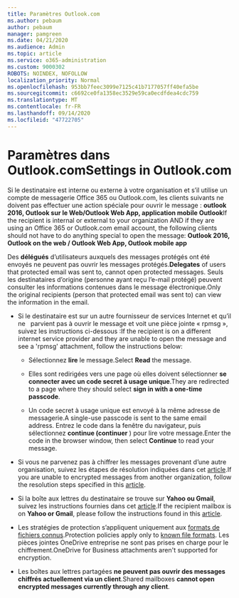 ```yaml
---
title: Paramètres Outlook.com
ms.author: pebaum
author: pebaum
manager: pamgreen
ms.date: 04/21/2020
ms.audience: Admin
ms.topic: article
ms.service: o365-administration
ms.custom: 9000302
ROBOTS: NOINDEX, NOFOLLOW
localization_priority: Normal
ms.openlocfilehash: 953bb7feec3099e7125c41b7177057ff40efa5be
ms.sourcegitcommit: c6692ce0fa1358ec3529e59ca0ecdfdea4cdc759
ms.translationtype: MT
ms.contentlocale: fr-FR
ms.lasthandoff: 09/14/2020
ms.locfileid: "47722705"
---
```

# <a name="settings-in-outlookcom"></a><span data-ttu-id="baff7-102">Paramètres dans Outlook.com</span><span class="sxs-lookup"><span data-stu-id="baff7-102">Settings in Outlook.com</span></span>

<span data-ttu-id="baff7-103">Si le destinataire est interne ou externe à votre organisation et s’il utilise un compte de messagerie Office 365 ou Outlook.com, les clients suivants ne doivent pas effectuer une action spéciale pour ouvrir le message : **outlook 2016, Outlook sur le Web/Outlook Web App, application mobile Outlook**</span><span class="sxs-lookup"><span data-stu-id="baff7-103">If the recipient is internal or external to your organization AND if they are using an Office 365 or Outlook.com email account, the following clients should not have to do anything special to open the message: **Outlook 2016, Outlook on the web / Outlook Web App, Outlook mobile app**</span></span>

<span data-ttu-id="baff7-104">Des **délégués** d’utilisateurs auxquels des messages protégés ont été envoyés ne peuvent pas ouvrir les messages protégés.</span><span class="sxs-lookup"><span data-stu-id="baff7-104">**Delegates** of users that protected email was sent to, cannot open protected messages.</span></span> <span data-ttu-id="baff7-105">Seuls les destinataires d’origine (personne ayant reçu l’e-mail protégé) peuvent consulter les informations contenues dans le message électronique.</span><span class="sxs-lookup"><span data-stu-id="baff7-105">Only the original recipients (person that protected email was sent to) can view the information in the email.</span></span>

- <span data-ttu-id="baff7-106">Si le destinataire est sur un autre fournisseur de services Internet et qu’il ne &nbsp; parvient pas à ouvrir le message et voit une pièce jointe « rpmsg », suivez les instructions ci-dessous :</span><span class="sxs-lookup"><span data-stu-id="baff7-106">If the recipient is on a different internet service provider and they are&nbsp;unable to open the message and see a 'rpmsg' attachment, follow the instructions below:</span></span>
    
    - <span data-ttu-id="baff7-107">Sélectionnez **lire** le message.</span><span class="sxs-lookup"><span data-stu-id="baff7-107">Select **Read** the message.</span></span>
    
    - <span data-ttu-id="baff7-108">Elles sont redirigées vers une page où elles doivent sélectionner **se connecter avec un code secret à usage unique**.</span><span class="sxs-lookup"><span data-stu-id="baff7-108">They are redirected to a page where they should select **sign in with a one-time passcode**.</span></span>
    
    - <span data-ttu-id="baff7-109">Un code secret à usage unique est envoyé à la même adresse de messagerie.</span><span class="sxs-lookup"><span data-stu-id="baff7-109">A single-use passcode is sent to the same email address.</span></span> <span data-ttu-id="baff7-110">Entrez le code dans la fenêtre du navigateur, puis sélectionnez **continue (continuer** ) pour lire votre message.</span><span class="sxs-lookup"><span data-stu-id="baff7-110">Enter the code in the browser window, then select **Continue** to read your message.</span></span>

- <span data-ttu-id="baff7-111">Si vous ne parvenez pas à chiffrer les messages provenant d’une autre organisation, suivez les étapes de résolution indiquées dans cet [article](https://support.office.com/article/known-issues-opening-irm-protected-emails-sent-from-users-in-other-office-365-organizations-0dec0593-a05d-4aa2-8445-9311ebab3164).</span><span class="sxs-lookup"><span data-stu-id="baff7-111">If you are unable to encrypted messages from another organization, follow the resolution steps specified in this [article](https://support.office.com/article/known-issues-opening-irm-protected-emails-sent-from-users-in-other-office-365-organizations-0dec0593-a05d-4aa2-8445-9311ebab3164).</span></span>

- <span data-ttu-id="baff7-112">Si la boîte aux lettres du destinataire se trouve sur **Yahoo ou Gmail**, suivez les instructions fournies </span> dans cet [article](https://support.office.com/article/how-do-i-open-a-protected-message-1157a286-8ecc-4b1e-ac43-2a608fbf3098).</span><span class="sxs-lookup"><span data-stu-id="baff7-112">If the recipient mailbox is on **Yahoo or Gmail**, please follow the instructions</span> found in this [article](https://support.office.com/article/how-do-i-open-a-protected-message-1157a286-8ecc-4b1e-ac43-2a608fbf3098).</span></span>

- <span data-ttu-id="baff7-113">Les stratégies de protection s’appliquent uniquement aux [formats de fichiers connus](https://docs.microsoft.com/azure/information-protection/rms-client/client-admin-guide-file-types).</span><span class="sxs-lookup"><span data-stu-id="baff7-113">Protection policies apply only to [known file formats](https://docs.microsoft.com/azure/information-protection/rms-client/client-admin-guide-file-types).</span></span> <span data-ttu-id="baff7-114">Les pièces jointes OneDrive entreprise ne sont pas prises en charge pour le chiffrement.</span><span class="sxs-lookup"><span data-stu-id="baff7-114">OneDrive for Business attachments aren't supported for encryption.</span></span>

- <span data-ttu-id="baff7-115">Les boîtes aux lettres partagées **ne peuvent pas ouvrir des messages chiffrés actuellement via un client**.</span><span class="sxs-lookup"><span data-stu-id="baff7-115">Shared mailboxes **cannot open encrypted messages currently through any client**.</span></span> 

